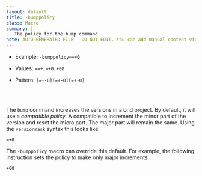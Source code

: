 ```yaml
---
layout: default
title: -bumppolicy
class: Macro
summary: |
   The policy for the bump command
note: AUTO-GENERATED FILE - DO NOT EDIT. You can add manual content via same filename in ext folder. 
---
```


- Example: `-bumppolicy==+0`

- Values: `==+,=+0,+00`

- Pattern: `[=+-0][=+-0][=+-0]`

<!-- Manual content from: ext/bumppolicy.md --><br /><br />

The `bump` command increases the versions in a bnd project. By default, it will use a _compatible policy_. A compatible to increment the minor part of the version and reset the micro part. The major part will remain the same. Using the `versionmask` syntax this looks like:

	=+0

The `-bumppolicy` macro can override this default. For example, the following instruction sets the  policy to make only major increments.

	+00
